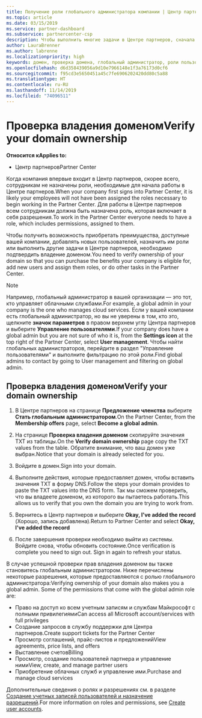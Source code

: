 ```yaml
---
title: Получение роли глобального администратора компании | Центр партнеров
ms.topic: article
ms.date: 03/15/2019
ms.service: partner-dashboard
ms.subservice: partnercenter-csp
description: Чтобы выполнить многие задачи в Центре партнеров, сначала необходимо подтвердить владение доменом. Для выполнения многих задач в Центре партнеров требуется глобальный администратор. Если в вашей компании его еще нет, вы можете им стать.
author: LauraBrenner
ms.author: labrenne
ms.localizationpriority: high
keywords: домен, проверка домена, глобальный администратор, роли пользователей, разрешения
ms.openlocfilehash: d6d358439056a9d10e7966148e1f3a76173d0cf6
ms.sourcegitcommit: f95cd3e5650451a45c7fe6906202420dd80c5a88
ms.translationtype: HT
ms.contentlocale: ru-RU
ms.lasthandoff: 11/14/2019
ms.locfileid: "74096511"
---
```

# <a name="verify-your-domain-ownership"></a><span data-ttu-id="90459-105">Проверка владения доменом</span><span class="sxs-lookup"><span data-stu-id="90459-105">Verify your domain ownership</span></span>

<span data-ttu-id="90459-106">**Относится к**</span><span class="sxs-lookup"><span data-stu-id="90459-106">**Applies to:**</span></span>

- <span data-ttu-id="90459-107">Центр партнеров</span><span class="sxs-lookup"><span data-stu-id="90459-107">Partner Center</span></span>

<span data-ttu-id="90459-108">Когда компания впервые входит в Центр партнеров, скорее всего, сотрудникам не назначены роли, необходимые для начала работы в Центре партнеров.</span><span class="sxs-lookup"><span data-stu-id="90459-108">When your company first signs into Partner Center, it is likely your employees will not have been assigned the roles necessary to begin working in the Partner Center.</span></span> <span data-ttu-id="90459-109">Для работы в Центре партнеров всем сотрудникам должна быть назначена роль, которая включает в себя разрешения.</span><span class="sxs-lookup"><span data-stu-id="90459-109">To work in the Partner Center everyone needs to have a role, which includes permissions, assigned to them.</span></span>  

<span data-ttu-id="90459-110">Чтобы получить возможность приобретать преимущества, доступные вашей компании, добавлять новых пользователей, назначить им роли или выполнить другие задачи в Центре партнеров, необходимо подтвердить владение доменом.</span><span class="sxs-lookup"><span data-stu-id="90459-110">You need to verify ownership of your domain so that you can purchase the benefits your company is eligible for, add new users and assign them roles, or do other tasks in the Partner Center.</span></span> 

>[!Note]
><span data-ttu-id="90459-111">Например, глобальный администратор в вашей организации — это тот, кто управляет облачными службами.</span><span class="sxs-lookup"><span data-stu-id="90459-111">For example, a global admin in your company is the one who manages cloud services.</span></span> <span data-ttu-id="90459-112">Если у вашей компании есть глобальный администратор, но вы не уверены в том, кто это, щелкните **значок параметров** в правом верхнем углу Центра партнеров и выберите **Управление пользователями**.</span><span class="sxs-lookup"><span data-stu-id="90459-112">If your company does have a global admin but you are not sure of who it is, from the **Settings icon** at the top right of the Partner Center, select **User management**.</span></span> <span data-ttu-id="90459-113">Чтобы найти глобальных администраторов, перейдите в раздел "Управление пользователями" и выполните фильтрацию по этой роли.</span><span class="sxs-lookup"><span data-stu-id="90459-113">Find global admins to contact by going to User management and filtering on global admin.</span></span>

## <a name="verify-your-domain-ownership"></a><span data-ttu-id="90459-114">Проверка владения доменом</span><span class="sxs-lookup"><span data-stu-id="90459-114">Verify your domain ownership</span></span>

1. <span data-ttu-id="90459-115">В Центре партнеров на странице **Предложение членства** выберите **Стать глобальным администратором**.</span><span class="sxs-lookup"><span data-stu-id="90459-115">On the Partner Center, from the **Membership offers** page, select **Become a global admin**.</span></span> 

2. <span data-ttu-id="90459-116">На странице **Проверка владения доменом** скопируйте значения TXT из таблицы.</span><span class="sxs-lookup"><span data-stu-id="90459-116">On the **Verify domain ownership** page copy the TXT values from the table.</span></span> <span data-ttu-id="90459-117">Обратите внимание, что ваш домен уже выбран.</span><span class="sxs-lookup"><span data-stu-id="90459-117">Notice that your domain is already selected for you.</span></span>

3. <span data-ttu-id="90459-118">Войдите в домен.</span><span class="sxs-lookup"><span data-stu-id="90459-118">Sign into your domain.</span></span> 

4. <span data-ttu-id="90459-119">Выполните действия, которые предоставляет домен, чтобы вставить значения TXT в форму DNS.</span><span class="sxs-lookup"><span data-stu-id="90459-119">Follow the steps your domain provides to paste the TXT values into the DNS form.</span></span>  <span data-ttu-id="90459-120">Так мы сможем проверить, что вы владеете доменом, из которого вы пытаетесь работать.</span><span class="sxs-lookup"><span data-stu-id="90459-120">This allows us to verify that you own the domain you are trying to work from.</span></span>

5. <span data-ttu-id="90459-121">Вернитесь в Центр партнеров и выберите **Okay, I've added the record** (Хорошо, запись добавлена).</span><span class="sxs-lookup"><span data-stu-id="90459-121">Return to Partner Center and select **Okay, I've added the record**</span></span>

6. <span data-ttu-id="90459-122">После завершения проверки необходимо выйти из системы. Войдите снова, чтобы обновить состояние.</span><span class="sxs-lookup"><span data-stu-id="90459-122">Once verification is complete you need to sign out. Sign in again to refresh your status.</span></span> 

<span data-ttu-id="90459-123">В случае успешной проверки прав владения доменом вы также становитесь глобальным администратором. Ниже перечислены некоторые разрешения, которые предоставляются с ролью глобального администратора:</span><span class="sxs-lookup"><span data-stu-id="90459-123">Verifying ownership of your domain also makes you a global admin. Some of the permissions that come with the global admin role are:</span></span>

- <span data-ttu-id="90459-124">Право на доступ ко всем учетным записям и службам Майкрософт с полными привилегиями</span><span class="sxs-lookup"><span data-stu-id="90459-124">Can access all Microsoft account/services with full privileges</span></span> 
- <span data-ttu-id="90459-125">Создание запросов в службу поддержки для Центра партнеров.</span><span class="sxs-lookup"><span data-stu-id="90459-125">Create support tickets for the Partner Center</span></span>
- <span data-ttu-id="90459-126">Просмотр соглашений, прайс-листов и предложений</span><span class="sxs-lookup"><span data-stu-id="90459-126">View agreements, price lists, and offers</span></span>
- <span data-ttu-id="90459-127">Выставление счетов</span><span class="sxs-lookup"><span data-stu-id="90459-127">Billing</span></span>
- <span data-ttu-id="90459-128">Просмотр, создание пользователей партнера и управление ними</span><span class="sxs-lookup"><span data-stu-id="90459-128">View, create, and manage partner users</span></span>
- <span data-ttu-id="90459-129">Приобретение облачных служб и управление ими.</span><span class="sxs-lookup"><span data-stu-id="90459-129">Purchase and manage cloud services</span></span>

<span data-ttu-id="90459-130">Дополнительные сведения о ролях и разрешениях см. в разделе [Создание учетных записей пользователей и назначение разрешений](create-user-accounts-and-set-permissions.md).</span><span class="sxs-lookup"><span data-stu-id="90459-130">For more information on roles and permissions, see [Create user accounts](create-user-accounts-and-set-permissions.md).</span></span> 